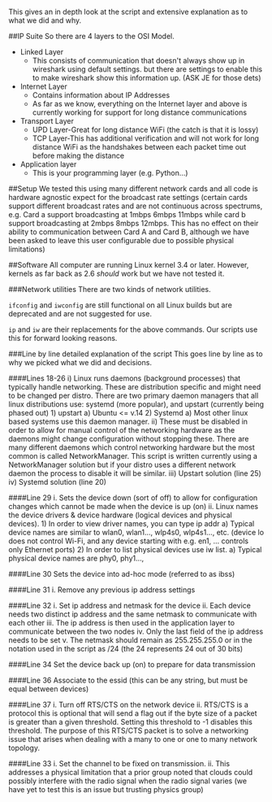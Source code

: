This gives an in depth look at the script and extensive explanation as to what we did and why. 

##IP Suite
So there are 4 layers to the OSI Model. 
* Linked Layer
	* This consists of communication that doesn't always show up in wireshark using default settings. 
	but there are settings to enable this to make wireshark show this information up. (ASK JE for those dets)
* Internet Layer
	* Contains information about IP Addresses
	* As far as we know, everything on the Internet layer and above is currently working for support for 
	long distance communications
* Transport Layer
	* UPD Layer-Great for long distance WiFi (the catch is that it is lossy)
	* TCP Layer-This has additional verification and will not work for long distance WiFi
	as the handshakes between each packet time out before making the distance
* Application layer
	* This is your programming layer (e.g. Python...)

##Setup
We tested this using many different network cards and all code is hardware agnostic expect for 
 the broadcast rate settings (certain cards support different broadcast rates and are not continuous
 across spectrums, e.g. Card a support broadcasting at 1mbps 6mbps 11mbps while card b support 
 broadcasting at 2mbps 8mbps 12mbps. This has no effect on their ability to communication between 
 Card A and Card B, although we have been asked to leave this user configurable due to possible physical
 limitations)

##Software
All computer are running Linux kernel 3.4 or later. However, kernels as far back as 2.6 *should* work but 
we have not tested it. 

###Network utilities
There are two kinds of network utilities.

<code>ifconfig</code> and <code>iwconfig</code> are still functional on all Linux builds but are deprecated and
are not suggested for use. 

<code>ip</code> and <code>iw</code> are their replacements for the above commands. Our scripts use this for forward
looking reasons. 

###Line by line detailed explanation of the script
This goes line by line as to why we picked what we did and decisions. 

####Lines 18-26
i) Linux runs daemons (background processes) that typically handle networking. 
	These are distribution specific and might need to be changed per distro. 
	There are two primary daemon managers that all linux distributions use: 
	systemd (more popular), and upstart (currently being phased out)
	1) upstart
		a) Ubuntu <= v.14
	2) Systemd
		a) Most other linux based systems use this daemon manager.
ii) These must be disabled in order to allow for manual control of the networking hardware as the daemons might change configuration without stopping these. There are many different daemons which control networking hardware but the most common is called NetworkManager. This script is written currently using a NetworkManager solution but if your distro uses a different network daemon the process to disable it will be similar. 
iii) Upstart solution (line 25)
iv) Systemd solution (line 20)
 
####Line 29
i. Sets the device down (sort of off) to allow for configuration changes which cannot be made when the device is up (on)
ii. Linux names the device drivers & device hardware (logical devices and physical devices). 
	1) In order to view driver names, you can type ip addr
		a) Typical device names are similar to wlan0, wlan1…, wlp4s0, wlp4s1…, etc. (device lo does not control Wi-Fi, and any device starting with e.g. en1, … controls only Ethernet ports)
	2) In order to list physical devices use iw list. 
		a) Typical physical device names are phy0, phy1…,

####Line 30
Sets the device into ad-hoc mode (referred to as ibss)

####Line 31
i. Remove any previous ip address settings 

####Line 32
i. Set ip address and netmask for the device 
ii. Each device needs two distinct ip address and the same netmask to communicate with each other 
iii. The ip address is then used in the application layer to communicate between the two nodes
iv. Only the last field of the ip address needs to be set
v. The netmask should remain as 255.255.255.0 or in the notation used in the script as /24 (the 24 represents 24 out of 30 bits)

####Line 34
Set the device back up (on) to prepare for data transmission

####Line 36
Associate to the essid (this can be any string, but must be equal between devices)

####Line 37
i. Turn off RTS/CTS on the network device
ii. RTS/CTS is a protocol this is optional that will send a flag out if the byte size of a packet is greater than a given threshold. Setting this threshold to -1 disables this threshold. The purpose of this RTS/CTS packet is to solve a networking issue that arises when dealing with a many to one or one to many network topology. 

####Line 33
i. Set the channel to be fixed on transmission. 
ii. This addresses a physical limitation that a prior group noted that clouds could possibly interfere with the radio signal when the radio signal varies (we have yet to test this is an issue but trusting physics group)
